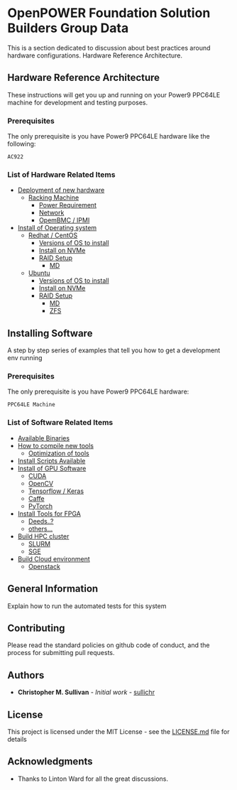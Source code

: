 # OpenPOWER Foundation Solution Builders Group Data
This is a section dedicated to discussion about best practices around hardware configurations.
Hardware Reference Architecture.


## Hardware Reference Architecture
These instructions will get you up and running on your Power9 PPC64LE machine for development and testing purposes.

### Prerequisites
The only prerequisite is you have Power9 PPC64LE hardware like the following:
```
AC922
```

### List of Hardware Related Items
* [Deployment of new hardware](https://github.com/sullichr/opf_solution_builders_group/blob/master/hardware_information/Deployment-of-new-hardware.md)
    * [Racking Machine](https://github.com/sullichr/opf_solution_builders_group/blob/master/hardware_information/Deployment-of-new-hardware.md#racking-machine)
        * [Power Requirement](https://github.com/sullichr/opf_solution_builders_group/blob/master/hardware_information/Deployment-of-new-hardware.md#power-requirements)
        * [Network](https://github.com/sullichr/opf_solution_builders_group/blob/master/hardware_information/Deployment-of-new-hardware.md#networking)
        * [OpemBMC / IPMI](https://github.com/sullichr/opf_solution_builders_group/blob/master/hardware_information/Deployment-of-new-hardware.md#openbmc_and_ipmi)
* [Install of Operating system](https://github.com/sullichr/opf_solution_builders_group/blob/master/hardware_information/Install-of-operating-system.md)
    * [Redhat / CentOS](https://github.com/sullichr/opf_solution_builders_group/blob/master/hardware_information/installing_rhel_centos.md)
        * [Versions of OS to install](https://github.com/sullichr/opf_solution_builders_group/blob/master/hardware_information/installing_rhel_centos.md#versions)
        * [Install on NVMe](https://github.com/sullichr/opf_solution_builders_group/blob/master/hardware_information/installing_rhel_centos.md#install-on-nvme)
        * [RAID Setup](https://github.com/sullichr/opf_solution_builders_group/blob/master/hardware_information/installing_rhel_centos.md#raid-setup)
            * [MD](https://github.com/sullichr/opf_solution_builders_group/blob/master/hardware_information/installing_rhel_centos.md#md)
    * [Ubuntu](https://github.com/sullichr/opf_solution_builders_group/blob/master/hardware_information/installing_ubuntu.md)
        * [Versions of OS to install](https://github.com/sullichr/opf_solution_builders_group/blob/master/hardware_information/installing_ubuntu.md#versions)
        * [Install on NVMe](https://github.com/sullichr/opf_solution_builders_group/blob/master/hardware_information/installing_ubuntu.md#install-on-nvme)
        * [RAID Setup](https://github.com/sullichr/opf_solution_builders_group/blob/master/hardware_information/installing_ubuntu.md#raid-setup)
            * [MD](https://github.com/sullichr/opf_solution_builders_group/blob/master/hardware_information/installing_ubuntu.md#md)
            * [ZFS](https://github.com/sullichr/opf_solution_builders_group/blob/master/hardware_information/installing_ubuntu.md#zfs)



## Installing Software
A step by step series of examples that tell you how to get a development env running

### Prerequisites
The only prerequisite is you have Power9 PPC64LE hardware:
```
PPC64LE Machine
```
### List of Software Related Items
* [Available Binaries](https://github.com/sullichr/opf_solution_builders_group/blob/master/software_information/Available_Binaries.md)
* [How to compile new tools](https://github.com/sullichr/opf_solution_builders_group/blob/master/software_information/)
    * [Optimization of tools](https://github.com/sullichr/opf_solution_builders_group/blob/master/software_information/)
* [Install Scripts Available](https://github.com/sullichr/opf_solution_builders_group/blob/master/software_information/)
* [Install of GPU Software](https://github.com/sullichr/opf_solution_builders_group/blob/master/software_information/)
    * [CUDA](https://github.com/sullichr/opf_solution_builders_group/blob/master/software_information/)
    * [OpenCV](https://github.com/sullichr/opf_solution_builders_group/blob/master/software_information/)
    * [Tensorflow / Keras](https://github.com/sullichr/opf_solution_builders_group/blob/master/software_information/)
    * [Caffe](https://github.com/sullichr/opf_solution_builders_group/blob/master/software_information/)
    * [PyTorch](https://github.com/sullichr/opf_solution_builders_group/blob/master/software_information/)
* [Install Tools for FPGA](https://github.com/sullichr/opf_solution_builders_group/blob/master/software_information/)
    * [Deeds..?](https://github.com/sullichr/opf_solution_builders_group/blob/master/software_information/)
    * [others...](https://github.com/sullichr/opf_solution_builders_group/blob/master/software_information/)
* [Build HPC cluster](https://github.com/sullichr/opf_solution_builders_group/blob/master/software_information/)
    * [SLURM](https://github.com/sullichr/opf_solution_builders_group/blob/master/software_information/)
    * [SGE](https://github.com/sullichr/opf_solution_builders_group/blob/master/software_information/)
* [Build Cloud environment](https://github.com/sullichr/opf_solution_builders_group/blob/master/software_information/)
    * [Openstack](https://github.com/sullichr/opf_solution_builders_group/blob/master/software_information/)



## General Information

Explain how to run the automated tests for this system

## Contributing

Please read the standard policies on github code of conduct, and the process for submitting pull requests.

## Authors

* **Christopher M. Sullivan** - *Initial work* - [sullichr](https://github.com/sullichr)


## License

This project is licensed under the MIT License - see the [LICENSE.md](LICENSE.md) file for details

## Acknowledgments

* Thanks to Linton Ward for all the great discussions.
